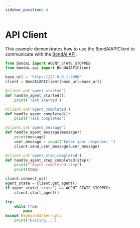 ```yaml
---
sidebar_position: 4
---
```


# API Client

This example demonstrates how to use the BondAIAPIClient to communicate with the [BondAI API](../api-spec/getting-started).

```python
from bondai import AGENT_STATE_STOPPED
from bondai.api import BondAIAPIClient

base_url = 'http://127.0.0.1:5000'
client = BondAIAPIClient(base_url=base_url)

@client.on('agent_started')
def handle_agent_started():
    print('Task started')

@client.on('agent_completed')
def handle_agent_completed():
    print('Task completed')

@client.on('agent_message')
def handle_agent_message(message):
    print(message)
    user_message = input("Enter your response: ")
    client.send_user_message(user_message)

@client.on('agent_step_completed')
def handle_agent_step_completed(step):
    print(f"Agent completed step")
    print(step)

client.connect_ws()
agent_state = client.get_agent()
if agent_state['state'] == AGENT_STATE_STOPPED:
    client.start_agent()

try:
    while True:
        pass
except KeyboardInterrupt:
    print("Exiting...")
```